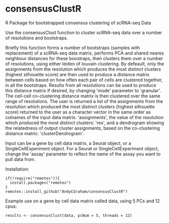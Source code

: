 # consensusClustR
R Package for bootstrapped consensus clustering of scRNA-seq Data

Use the consensusClust function to cluster scRNA-seq data over a number of resolutions and bootstraps. 

Briefly this function forms a number of bootstraps (samples with replacement) of a scRNA-seq data matrix, performs PCA and shared neares neighbour distances for 
these boostraps, then clusters them over a number of resolutions, using either leiden of louvain clustering. By defeault, only the assignments from the resolution
which produces the most distinct clusters (highest silhouette score) are then used to produce a distance matrix between cells based on how often each pair of cells 
are clustered together, in all the bootstraps. Results from all resolutions can be used to produce this distance matrix if desired, by changing 'mode' parameter to
'granular'. The cell-cell co-clustering distance matrix is then clustered over the same range of resolutions. The user is returned a list of the assignments from the 
resolution which produced the most distinct clusters (highest silhouette score) returned to the user as a character vector in the same order as colnames of the input 
data matrix: 'assignments', the value of the resolution which produced the most distinct clusters: 'res', and a dendrogram showing the relatedness of output cluster
assignments, based on the co-clustering distance matric: 'clusterDendrogram'.

Input can be a gene by cell data matrix, a Seurat object, or a SingleCellExperiment object. For a Seurat or SingleCellExperiment object, change the 'assay' parameter to
reflect the name of the assay you want to pull data from.

Installation:
```
if(!require("remotes")){
  install.packages("remotes")
}
remotes::install_github("AndyCGraham/consensusClustR")
```

Example use on a gene by cell data matrix called data, using 5 PCs and 12 cpus:

```
results <- consensusClust(data, pcNum = 5, threads = 12)
```
